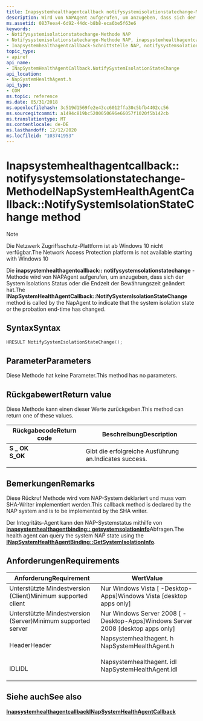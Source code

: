 ```yaml
---
title: Inapsystemhealthagentcallback notifysystemisolationstatechange-Methode (napsystemhealthagent. h)
description: Wird von NAPAgent aufgerufen, um anzugeben, dass sich der System Isolations Status oder die Endzeit der Bewährungszeit geändert hat.
ms.assetid: 0837eea4-6d92-44dc-b8b8-eca6be5f63e6
keywords:
- Notifysystemisolationstatechange-Methode NAP
- Notifysystemisolationstatechange-Methode NAP, inapsystemhealthagentcallback-Schnittstelle
- Inapsystemhealthagentcallback-Schnittstelle NAP, notifysystemsolationstatechange-Methode
topic_type:
- apiref
api_name:
- INapSystemHealthAgentCallback.NotifySystemIsolationStateChange
api_location:
- NapSystemHealthAgent.h
api_type:
- COM
ms.topic: reference
ms.date: 05/31/2018
ms.openlocfilehash: 3c519d1569fe2e43cc6012ffa30c5bfb4402cc56
ms.sourcegitcommit: a1494c819bc5200050696e66057f1020f5b142cb
ms.translationtype: MT
ms.contentlocale: de-DE
ms.lasthandoff: 12/12/2020
ms.locfileid: "103741953"
---
```

# <a name="inapsystemhealthagentcallbacknotifysystemisolationstatechange-method"></a><span data-ttu-id="6ebf6-106">Inapsystemhealthagentcallback:: notifysystemsolationstatechange-Methode</span><span class="sxs-lookup"><span data-stu-id="6ebf6-106">INapSystemHealthAgentCallback::NotifySystemIsolationStateChange method</span></span>

> [!Note]  
> <span data-ttu-id="6ebf6-107">Die Netzwerk Zugriffsschutz-Plattform ist ab Windows 10 nicht verfügbar.</span><span class="sxs-lookup"><span data-stu-id="6ebf6-107">The Network Access Protection platform is not available starting with Windows 10</span></span>

 

<span data-ttu-id="6ebf6-108">Die **inapsystemhealthagentcallback:: notifysystemsolationstatechange** -Methode wird von NAPAgent aufgerufen, um anzugeben, dass sich der System Isolations Status oder die Endzeit der Bewährungszeit geändert hat.</span><span class="sxs-lookup"><span data-stu-id="6ebf6-108">The **INapSystemHealthAgentCallback::NotifySystemIsolationStateChange** method is called by the NapAgent to indicate that the system isolation state or the probation end-time has changed.</span></span>

## <a name="syntax"></a><span data-ttu-id="6ebf6-109">Syntax</span><span class="sxs-lookup"><span data-stu-id="6ebf6-109">Syntax</span></span>


```C++
HRESULT NotifySystemIsolationStateChange();
```



## <a name="parameters"></a><span data-ttu-id="6ebf6-110">Parameter</span><span class="sxs-lookup"><span data-stu-id="6ebf6-110">Parameters</span></span>

<span data-ttu-id="6ebf6-111">Diese Methode hat keine Parameter.</span><span class="sxs-lookup"><span data-stu-id="6ebf6-111">This method has no parameters.</span></span>

## <a name="return-value"></a><span data-ttu-id="6ebf6-112">Rückgabewert</span><span class="sxs-lookup"><span data-stu-id="6ebf6-112">Return value</span></span>

<span data-ttu-id="6ebf6-113">Diese Methode kann einen dieser Werte zurückgeben.</span><span class="sxs-lookup"><span data-stu-id="6ebf6-113">This method can return one of these values.</span></span>



| <span data-ttu-id="6ebf6-114">Rückgabecode</span><span class="sxs-lookup"><span data-stu-id="6ebf6-114">Return code</span></span>                                                                          | <span data-ttu-id="6ebf6-115">Beschreibung</span><span class="sxs-lookup"><span data-stu-id="6ebf6-115">Description</span></span>                   |
|--------------------------------------------------------------------------------------|-------------------------------|
| <dl> <span data-ttu-id="6ebf6-116"><dt>**S \_ OK**</dt></span><span class="sxs-lookup"><span data-stu-id="6ebf6-116"><dt>**S\_OK**</dt></span></span> </dl> | <span data-ttu-id="6ebf6-117">Gibt die erfolgreiche Ausführung an.</span><span class="sxs-lookup"><span data-stu-id="6ebf6-117">Indicates success.</span></span><br/> |



 

## <a name="remarks"></a><span data-ttu-id="6ebf6-118">Bemerkungen</span><span class="sxs-lookup"><span data-stu-id="6ebf6-118">Remarks</span></span>

<span data-ttu-id="6ebf6-119">Diese Rückruf Methode wird vom NAP-System deklariert und muss vom SHA-Writer implementiert werden.</span><span class="sxs-lookup"><span data-stu-id="6ebf6-119">This callback method is declared by the NAP system and is to be implemented by the SHA writer.</span></span>

<span data-ttu-id="6ebf6-120">Der Integritäts-Agent kann den NAP-Systemstatus mithilfe von [**inapsystemhealthagentbinding:: getsystemsolationinfo**](inapsystemhealthagentbinding-getsystemisolationinfo-method.md)Abfragen.</span><span class="sxs-lookup"><span data-stu-id="6ebf6-120">The health agent can query the system NAP state using the [**INapSystemHealthAgentBinding::GetSystemIsolationInfo**](inapsystemhealthagentbinding-getsystemisolationinfo-method.md).</span></span>

## <a name="requirements"></a><span data-ttu-id="6ebf6-121">Anforderungen</span><span class="sxs-lookup"><span data-stu-id="6ebf6-121">Requirements</span></span>



| <span data-ttu-id="6ebf6-122">Anforderung</span><span class="sxs-lookup"><span data-stu-id="6ebf6-122">Requirement</span></span> | <span data-ttu-id="6ebf6-123">Wert</span><span class="sxs-lookup"><span data-stu-id="6ebf6-123">Value</span></span> |
|-------------------------------------|-----------------------------------------------------------------------------------------------------|
| <span data-ttu-id="6ebf6-124">Unterstützte Mindestversion (Client)</span><span class="sxs-lookup"><span data-stu-id="6ebf6-124">Minimum supported client</span></span><br/> | <span data-ttu-id="6ebf6-125">Nur Windows Vista \[ -Desktop-Apps\]</span><span class="sxs-lookup"><span data-stu-id="6ebf6-125">Windows Vista \[desktop apps only\]</span></span><br/>                                                      |
| <span data-ttu-id="6ebf6-126">Unterstützte Mindestversion (Server)</span><span class="sxs-lookup"><span data-stu-id="6ebf6-126">Minimum supported server</span></span><br/> | <span data-ttu-id="6ebf6-127">Nur Windows Server 2008 \[ -Desktop-Apps\]</span><span class="sxs-lookup"><span data-stu-id="6ebf6-127">Windows Server 2008 \[desktop apps only\]</span></span><br/>                                                |
| <span data-ttu-id="6ebf6-128">Header</span><span class="sxs-lookup"><span data-stu-id="6ebf6-128">Header</span></span><br/>                   | <dl> <span data-ttu-id="6ebf6-129"><dt>Napsystemhealthagent. h</dt></span><span class="sxs-lookup"><span data-stu-id="6ebf6-129"><dt>NapSystemHealthAgent.h</dt></span></span> </dl>   |
| <span data-ttu-id="6ebf6-130">IDL</span><span class="sxs-lookup"><span data-stu-id="6ebf6-130">IDL</span></span><br/>                      | <dl> <span data-ttu-id="6ebf6-131"><dt>Napsystemhealthagent. idl</dt></span><span class="sxs-lookup"><span data-stu-id="6ebf6-131"><dt>NapSystemHealthAgent.idl</dt></span></span> </dl> |



## <a name="see-also"></a><span data-ttu-id="6ebf6-132">Siehe auch</span><span class="sxs-lookup"><span data-stu-id="6ebf6-132">See also</span></span>

<dl> <dt>

[<span data-ttu-id="6ebf6-133">**Inapsystemhealthagentcallback**</span><span class="sxs-lookup"><span data-stu-id="6ebf6-133">**INapSystemHealthAgentCallback**</span></span>](inapsystemhealthagentcallback.md)
</dt> </dl>

 

 






